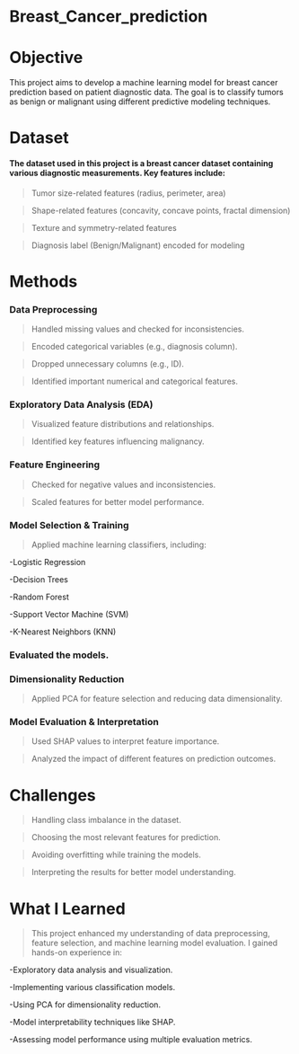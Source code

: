 # Breast_Cancer_prediction


# Objective

This project aims to develop a machine learning model for breast cancer prediction based on patient diagnostic data. The goal is to classify tumors as benign or malignant using different predictive modeling techniques.

# Dataset

#### The dataset used in this project is a breast cancer dataset containing various diagnostic measurements. Key features include:

>Tumor size-related features (radius, perimeter, area)

>Shape-related features (concavity, concave points, fractal dimension)

>Texture and symmetry-related features

>Diagnosis label (Benign/Malignant) encoded for modeling

# Methods

### Data Preprocessing

>Handled missing values and checked for inconsistencies.

>Encoded categorical variables (e.g., diagnosis column).

>Dropped unnecessary columns (e.g., ID).

>Identified important numerical and categorical features.

### Exploratory Data Analysis (EDA)

>Visualized feature distributions and relationships.

>Identified key features influencing malignancy.

### Feature Engineering

>Checked for negative values and inconsistencies.

>Scaled features for better model performance.

### Model Selection & Training

>Applied machine learning classifiers, including:

-Logistic Regression

-Decision Trees

-Random Forest

-Support Vector Machine (SVM)

-K-Nearest Neighbors (KNN)

### Evaluated the models.

### Dimensionality Reduction

>Applied PCA for feature selection and reducing data dimensionality.

### Model Evaluation & Interpretation

>Used SHAP values to interpret feature importance.

>Analyzed the impact of different features on prediction outcomes.

# Challenges

>Handling class imbalance in the dataset.

>Choosing the most relevant features for prediction.

>Avoiding overfitting while training the models.

>Interpreting the results for better model understanding.

# What I Learned

>This project enhanced my understanding of data preprocessing, feature selection, and machine learning model evaluation. I gained hands-on experience in:

-Exploratory data analysis and visualization.

-Implementing various classification models.

-Using PCA for dimensionality reduction.

-Model interpretability techniques like SHAP.

-Assessing model performance using multiple evaluation metrics.

